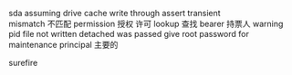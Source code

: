 sda assuming drive cache write through
assert
transient  
mismatch 不匹配
permission 授权 许可
lookup 查找
bearer 持票人
warning pid file not written detached was passed
give root password for maintenance
principal 主要的


surefire





























